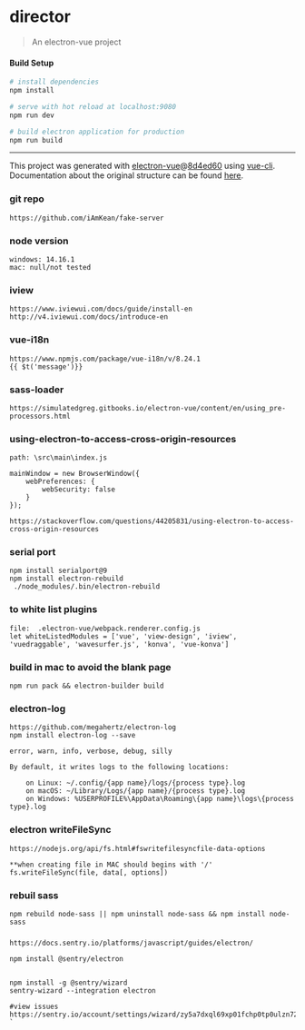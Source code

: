 # director

> An electron-vue project

#### Build Setup

``` bash
# install dependencies
npm install

# serve with hot reload at localhost:9080
npm run dev

# build electron application for production
npm run build

```

---

This project was generated with [electron-vue](https://github.com/SimulatedGREG/electron-vue)@[8d4ed60](https://github.com/SimulatedGREG/electron-vue/tree/8d4ed607d65300381a8f47d97923eb07832b1a9a) using [vue-cli](https://github.com/vuejs/vue-cli). Documentation about the original structure can be found [here](https://simulatedgreg.gitbooks.io/electron-vue/content/index.html).

### git repo
```
https://github.com/iAmKean/fake-server
```

### node version
```
windows: 14.16.1
mac: null/not tested
```

### iview
```
https://www.iviewui.com/docs/guide/install-en
http://v4.iviewui.com/docs/introduce-en
```

### vue-i18n
```
https://www.npmjs.com/package/vue-i18n/v/8.24.1
{{ $t('message')}}
```

### sass-loader
```
https://simulatedgreg.gitbooks.io/electron-vue/content/en/using_pre-processors.html
```

### using-electron-to-access-cross-origin-resources
```
path: \src\main\index.js

mainWindow = new BrowserWindow({
    webPreferences: {
        webSecurity: false
    }
});

https://stackoverflow.com/questions/44205831/using-electron-to-access-cross-origin-resources
```

### serial port
```
npm install serialport@9
npm install electron-rebuild
 ./node_modules/.bin/electron-rebuild

```

### to white list plugins
```
file:  .electron-vue/webpack.renderer.config.js
let whiteListedModules = ['vue', 'view-design', 'iview', 'vuedraggable', 'wavesurfer.js', 'konva', 'vue-konva']
```

### build in mac to avoid the blank page
```
npm run pack && electron-builder build
```


### electron-log
```
https://github.com/megahertz/electron-log
npm install electron-log --save

error, warn, info, verbose, debug, silly

By default, it writes logs to the following locations:

    on Linux: ~/.config/{app name}/logs/{process type}.log
    on macOS: ~/Library/Logs/{app name}/{process type}.log
    on Windows: %USERPROFILE%\AppData\Roaming\{app name}\logs\{process type}.log
```


### electron writeFileSync
```
https://nodejs.org/api/fs.html#fswritefilesyncfile-data-options

**when creating file in MAC should begins with '/'
fs.writeFileSync(file, data[, options])
```


### rebuil sass
```
npm rebuild node-sass || npm uninstall node-sass && npm install node-sass
```


###
```
https://docs.sentry.io/platforms/javascript/guides/electron/

npm install @sentry/electron


npm install -g @sentry/wizard
sentry-wizard --integration electron

#view issues
https://sentry.io/account/settings/wizard/zy5a7dxql69xp01fchp0tp0ulzn72beoh5jm4ricc67br9nzetsgppoaydavxe5r/
`